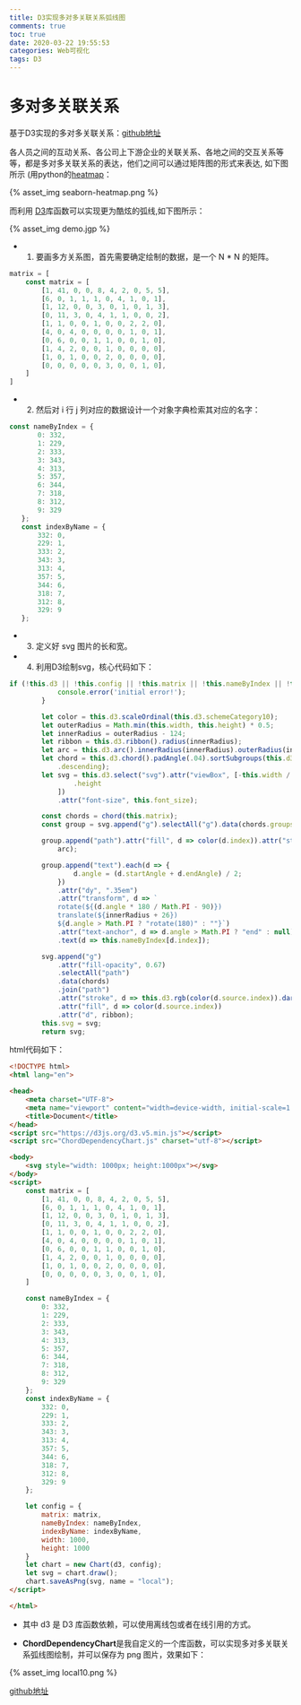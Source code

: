 ```yaml
---
title: D3实现多对多关联关系弧线图
comments: true
toc: true
date: 2020-03-22 19:55:53
categories: Web可视化
tags: D3
---
```


# 多对多关联关系

基于D3实现的多对多关联关系：[github地址](https://github.com/SUNYunZeng/ChordDependencyChart)

各人员之间的互动关系、各公司上下游企业的关联关系、各地之间的交互关系等等，都是多对多关联关系的表达，他们之间可以通过矩阵图的形式来表达, 如下图所示 (用python的[heatmap](http://seaborn.pydata.org/generated/seaborn.heatmap.html0库实现的)：

{% asset_img seaborn-heatmap.png %}


而利用 [D3](https://observablehq.com/@d3/gallery)库函数可以实现更为酷炫的弧线,如下图所示：

{% asset_img demo.jgp %}

+ 1. 要画多方关系图，首先需要确定绘制的数据，是一个 N * N 的矩阵。

```javascript
matrix = [
    const matrix = [
        [1, 41, 0, 0, 8, 4, 2, 0, 5, 5],
        [6, 0, 1, 1, 1, 0, 4, 1, 0, 1],
        [1, 12, 0, 0, 3, 0, 1, 0, 1, 3],
        [0, 11, 3, 0, 4, 1, 1, 0, 0, 2],
        [1, 1, 0, 0, 1, 0, 0, 2, 2, 0],
        [4, 0, 4, 0, 0, 0, 0, 1, 0, 1],
        [0, 6, 0, 0, 1, 1, 0, 0, 1, 0],
        [1, 4, 2, 0, 0, 1, 0, 0, 0, 0],
        [1, 0, 1, 0, 0, 2, 0, 0, 0, 0],
        [0, 0, 0, 0, 0, 3, 0, 0, 1, 0],
    ]
]
```

+ 2. 然后对 i 行 j 列对应的数据设计一个对象字典检索其对应的名字：

 ```javascript
const nameByIndex = {
        0: 332,
        1: 229,
        2: 333,
        3: 343,
        4: 313,
        5: 357,
        6: 344,
        7: 318,
        8: 312,
        9: 329
    };
    const indexByName = {
        332: 0,
        229: 1,
        333: 2,
        343: 3,
        313: 4,
        357: 5,
        344: 6,
        318: 7,
        312: 8,
        329: 9
    };
 ```

+ 3. 定义好 svg 图片的长和宽。

+ 4. 利用D3绘制svg，核心代码如下：

```javascript
if (!this.d3 || !this.config || !this.matrix || !this.nameByIndex || !this.indexByName) {
            console.error('initial error!');
        }

        let color = this.d3.scaleOrdinal(this.d3.schemeCategory10);
        let outerRadius = Math.min(this.width, this.height) * 0.5;
        let innerRadius = outerRadius - 124;
        let ribbon = this.d3.ribbon().radius(innerRadius);
        let arc = this.d3.arc().innerRadius(innerRadius).outerRadius(innerRadius + 20);
        let chord = this.d3.chord().padAngle(.04).sortSubgroups(this.d3.descending).sortChords(this.d3
            .descending);
        let svg = this.d3.select("svg").attr("viewBox", [-this.width / 2, -this.height / 2, this.width, this
                .height
            ])
            .attr("font-size", this.font_size);

        const chords = chord(this.matrix);
        const group = svg.append("g").selectAll("g").data(chords.groups).join("g");

        group.append("path").attr("fill", d => color(d.index)).attr("stroke", d => color(d.index)).attr("d",
            arc);

        group.append("text").each(d => {
                d.angle = (d.startAngle + d.endAngle) / 2;
            })
            .attr("dy", ".35em")
            .attr("transform", d => `
            rotate(${(d.angle * 180 / Math.PI - 90)})
            translate(${innerRadius + 26})
            ${d.angle > Math.PI ? "rotate(180)" : ""}`)
            .attr("text-anchor", d => d.angle > Math.PI ? "end" : null)
            .text(d => this.nameByIndex[d.index]);

        svg.append("g")
            .attr("fill-opacity", 0.67)
            .selectAll("path")
            .data(chords)
            .join("path")
            .attr("stroke", d => this.d3.rgb(color(d.source.index)).darker())
            .attr("fill", d => color(d.source.index))
            .attr("d", ribbon);
        this.svg = svg;
        return svg;
```

html代码如下：

```html
<!DOCTYPE html>
<html lang="en">

<head>
    <meta charset="UTF-8">
    <meta name="viewport" content="width=device-width, initial-scale=1.0">
    <title>Document</title>
</head>
<script src="https://d3js.org/d3.v5.min.js"></script>
<script src="ChordDependencyChart.js" charset="utf-8"></script>

<body>
    <svg style="width: 1000px; height:1000px"></svg>
</body>
<script>
    const matrix = [
        [1, 41, 0, 0, 8, 4, 2, 0, 5, 5],
        [6, 0, 1, 1, 1, 0, 4, 1, 0, 1],
        [1, 12, 0, 0, 3, 0, 1, 0, 1, 3],
        [0, 11, 3, 0, 4, 1, 1, 0, 0, 2],
        [1, 1, 0, 0, 1, 0, 0, 2, 2, 0],
        [4, 0, 4, 0, 0, 0, 0, 1, 0, 1],
        [0, 6, 0, 0, 1, 1, 0, 0, 1, 0],
        [1, 4, 2, 0, 0, 1, 0, 0, 0, 0],
        [1, 0, 1, 0, 0, 2, 0, 0, 0, 0],
        [0, 0, 0, 0, 0, 3, 0, 0, 1, 0],
    ]

    const nameByIndex = {
        0: 332,
        1: 229,
        2: 333,
        3: 343,
        4: 313,
        5: 357,
        6: 344,
        7: 318,
        8: 312,
        9: 329
    };
    const indexByName = {
        332: 0,
        229: 1,
        333: 2,
        343: 3,
        313: 4,
        357: 5,
        344: 6,
        318: 7,
        312: 8,
        329: 9
    };

    let config = {
        matrix: matrix,
        nameByIndex: nameByIndex,
        indexByName: indexByName,
        width: 1000,
        height: 1000
    }
    let chart = new Chart(d3, config);
    let svg = chart.draw();
    chart.saveAsPng(svg, name = "local");
</script>

</html>
```

+ 其中 d3 是 D3 库函数依赖，可以使用离线包或者在线引用的方式。

+ **ChordDependencyChart**是我自定义的一个库函数，可以实现多对多关联关系弧线图绘制，并可以保存为 png 图片，效果如下：

{% asset_img local10.png %}

[github地址](https://github.com/SUNYunZeng/ChordDependencyChart)